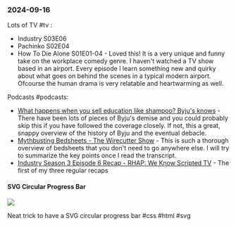 ### 2024-09-16
Lots of TV #tv :
* Industry S03E06
* Pachinko S02E04
* How To Die Alone S01E01-04 - Loved this! It is a very unique and funny take on the workplace comedy genre. I haven't watched a TV show based in an airport. Every episode I learn something new and quirky about what goes on behind the scenes in a typical modern airport. Ofcourse the human drama is very relatable and heartwarming as well.

Podcasts #podcasts:
* [What happens when you sell education like shampoo? Byju's knows](https://lnns.co/akn1oIx-R_W) - There have been lots of pieces of Byju's demise and you could probably skip this if you have followed the coverage closely. If not, this a great, snappy overview of the history of Byju and the eventual debacle.
* [Mythbusting Bedsheets - The Wirecutter Show](https://lnns.co/QVzy1dDkMbL) - This is such a thorough overview of bedsheets that you don't need to go anywhere else. I will try to summarize the key points once I read the transcript. 
* [Industry Season 3 Episode 6 Recap - RHAP: We Know Scripted TV](https://lnns.co/IVR0fXMsHvP) - The first of my three regular recaps

#### SVG Circular Progress Bar

![](https://x.com/devongovett/status/1835692034104918053)

Neat trick to have a SVG circular progress bar #css #html #svg